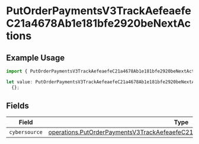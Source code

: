 # PutOrderPaymentsV3TrackAefeaefeC21a4678Ab1e181bfe2920beNextActions

## Example Usage

```typescript
import { PutOrderPaymentsV3TrackAefeaefeC21a4678Ab1e181bfe2920beNextActions } from "@dhaba/safepay-ts/models/operations";

let value: PutOrderPaymentsV3TrackAefeaefeC21a4678Ab1e181bfe2920beNextActions =
  {};
```

## Fields

| Field                                                                                                                                                                          | Type                                                                                                                                                                           | Required                                                                                                                                                                       | Description                                                                                                                                                                    |
| ------------------------------------------------------------------------------------------------------------------------------------------------------------------------------ | ------------------------------------------------------------------------------------------------------------------------------------------------------------------------------ | ------------------------------------------------------------------------------------------------------------------------------------------------------------------------------ | ------------------------------------------------------------------------------------------------------------------------------------------------------------------------------ |
| `cybersource`                                                                                                                                                                  | [operations.PutOrderPaymentsV3TrackAefeaefeC21a4678Ab1e181bfe2920beCYBERSOURCE](../../models/operations/putorderpaymentsv3trackaefeaefec21a4678ab1e181bfe2920becybersource.md) | :heavy_minus_sign:                                                                                                                                                             | N/A                                                                                                                                                                            |